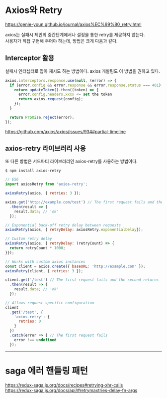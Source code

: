 # Axios와 Retry
https://genie-youn.github.io/journal/axios%EC%99%80_retry.html  
  
axios는 실패시 체인의 중간단계에서나 설정을 통한 retry를 제공하지 않는다.  
사용자가 직접 구현해 주어야 하는데, 방법은 크게 다음과 같다.  

## Interceptor 활용
실패시 인터셉터로 잡아 재시도 하는 방법이다. axios 개발팀도 이 방법을 권하고 있다.  
```javascript
axios.interceptors.response.use(null, (error) => {
  if (error.config && error.response && error.response.status === 401) {
    return updateToken().then((token) => {
      error.config.headers.xxxx <= set the token
      return axios.request(config);
    });
  }

  return Promise.reject(error);
});
```
https://github.com/axios/axios/issues/934#partial-timeline  

## axios-retry 라이브러리 사용
또 다른 방법은 서드파티 라이브러리인 axios-retry를 사용하는 방법이다.
```
$ npm install axios-retry
```
```javascript
// ES6
import axiosRetry from 'axios-retry';

axiosRetry(axios, { retries: 3 });

axios.get('http://example.com/test') // The first request fails and the second returns 'ok'
  .then(result => {
    result.data; // 'ok'
  });

// Exponential back-off retry delay between requests
axiosRetry(axios, { retryDelay: axiosRetry.exponentialDelay});

// Custom retry delay
axiosRetry(axios, { retryDelay: (retryCount) => {
  return retryCount * 1000;
}});

// Works with custom axios instances
const client = axios.create({ baseURL: 'http://example.com' });
axiosRetry(client, { retries: 3 });

client.get('/test') // The first request fails and the second returns 'ok'
  .then(result => {
    result.data; // 'ok'
  });

// Allows request-specific configuration
client
  .get('/test', {
    'axios-retry': {
      retries: 0
    }
  })
  .catch(error => { // The first request fails
    error !== undefined
  });
```

-----

# saga 에러 핸들링 패턴  
https://redux-saga.js.org/docs/recipes#retrying-xhr-calls  
https://redux-saga.js.org/docs/api/#retrymaxtries-delay-fn-args  